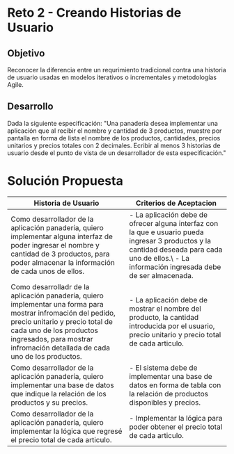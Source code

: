 # Reto 2 - Creando Historias de Usuario

## Objetivo

Reconocer la diferencia entre un requrimiento tradicional contra una historia de usuario usadas en modelos iterativos o incrementales y metodologías Agile.

## Desarrollo

Dada la siguiente especificación:
"Una panadería desea implementar una aplicación que al recibir el nombre y cantidad de 3 productos, muestre por pantalla en forma de lista el nombre de los productos, cantidades, precios unitarios y precios totales con 2 decimales. Ecribir al menos 3 historias de usuario desde el punto de vista de un desarrollador de esta especificación."


# Solución Propuesta

| Historia de Usuario | Criterios de Aceptacion |
| --- | --- |
| Como desarrollador de la aplicación panadería, quiero implementar alguna interfaz de poder ingresar el nombre y cantidad de 3 productos, para poder almacenar la información de cada unos de ellos. | - La aplicación debe de ofrecer alguna interfaz con la que e usuario pueda ingresar 3 productos y la cantidad deseada para cada uno de ellos.\ - La información ingresada debe de ser almacenada. |
| Como desarrolladr de la aplicación panadería, quiero implementar una forma para mostrar infromación del pedido, precio unitario y precio total de cada uno de los productos ingresados, para mostrar infromación detallada de cada uno de los productos. | - La aplicación debe de mostrar el nombre del producto, la cantidad introducida por el usuario, precio unitario y precio total de cada articulo.  |
| Como desarrollador de la aplicación panadería, quiero implementar una base de datos que indique la relación de los productos y su precios. | - El sistema debe de implementar una base de datos en forma de tabla con la relación de productos disponibles y precios. |
| Como desarrollador de la aplicación panadería, quiero implementar la lógica que regresé el precio total de cada articulo. | - Implementar la lógica para poder obtener el precio total de cada articulo. |

